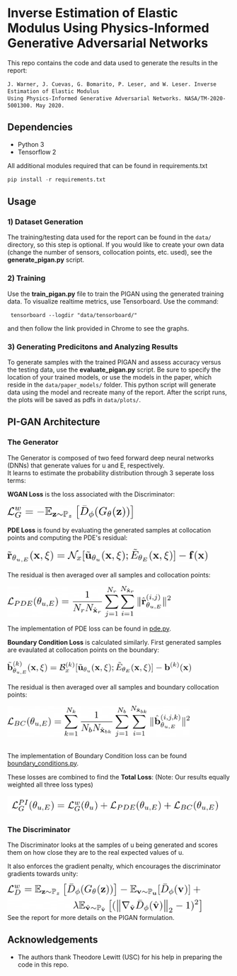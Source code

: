 # Inverse Estimation of Elastic Modulus Using Physics-Informed Generative Adversarial Networks

This repo contains the code and data used to generate the results in the report:
```
J. Warner, J. Cuevas, G. Bomarito, P. Leser, and W. Leser. Inverse Estimation of Elastic Modulus 
Using Physics-Informed Generative Adversarial Networks. NASA/TM-2020-5001300. May 2020.
```

## Dependencies
*  Python 3
*  Tensorflow 2

All additional modules required that can be found in requirements.txt

```python
pip install -r requirements.txt
```

## Usage

### 1) Dataset Generation
The training/testing data used for the report can be found in the `data/` directory, 
so this step is optional. If you would like to create your own data (change the
number of sensors, collocation points, etc. used), see the **generate_pigan.py** script.

### 2) Training

Use the **train_pigan.py** file to train the PIGAN using the generated training data.
To visualize realtime metrics, use Tensorboard. Use the command:
```
 tensorboard --logdir "data/tensorboard/"
```
and then follow the link provided in Chrome to see the graphs.

### 3) Generating Predicitons and Analyzing Results

To generate samples with the trained PIGAN and assess accuracy versus the testing data, 
use the **evaluate_pigan.py** script. Be sure to specify the location of your trained models, 
or use the models in the paper, which reside in the `data/paper_models/` folder.
This python script will generate data using the model and recreate many of the 
report. After the script runs, the plots will be saved as pdfs in `data/plots/`.


## PI-GAN Architecture

### The Generator

The Generator is composed of two feed forward deep neural networks (DNNs) that generate values for u and E, respectively. <br>
It learns to estimate the probability distribution through 3 seperate loss terms: <br>

**WGAN Loss** is the loss associated with the Discriminator:<br> <br>
<img src="images/wgan_gen_loss.png" title="Equation 7" alt="Generator Loss" width="auto" height="30"/> <br>


**PDE Loss** is found by evaluating the generated samples at collocation points and computing the PDE's residual: <br><br>
<img src="images/residual.png" title="Equation 11" alt="Residual" width="auto" height="30"/> <br> <br>
The residual is then averaged over all samples and collocation points: <br><br>
<img src="images/loss_pde.png" title="Equation 13" alt="PDE Loss" width="auto" height="70"/> <br>

The implementation of PDE loss can be found in [pde.py](pigan/components/pde.py).<br>

**Boundary Condition Loss** is calculated similarly. First generated samples are evaulated at collocation points on the boundary: <br><br>
<img src="images/boundary.png" title="Equation 12" alt="Boundary" width="auto" height="30"/> <br><br>
The residual is then averaged over all samples and boundary collocation points: <br><br>
<img src="images/loss_bc.png" title="Equation 14" alt="Boundary Loss" width="auto" height="70"/> <br><br>

The implementation of Boundary Condition loss can be found [boundary_conditions.py](pigan/components/boundary_conditions.py).

These losses are combined to find the **Total Loss**: (Note: Our results equally weighted all three loss types)  <br><br>
<img src="images/gen_tot_loss.png" title="Equation 15" alt="Total Loss" width="auto" height="40"/> <br>


### The Discriminator
The Discriminator looks at the samples of u being generated and scores them on how close they are to the real expected values of u. <br>

It also enforces the gradient penalty, which encourages the discriminator gradients towards unity:

<img src="images/wgan_disc_loss.png" title="Equation 8" alt="Discriminator Loss" width="auto" height="65"/> 

<br>
See the report for more details on the PIGAN formulation.

## Acknowledgements

* The authors thank Theodore Lewitt (USC) for his help in preparing the code in this repo.

